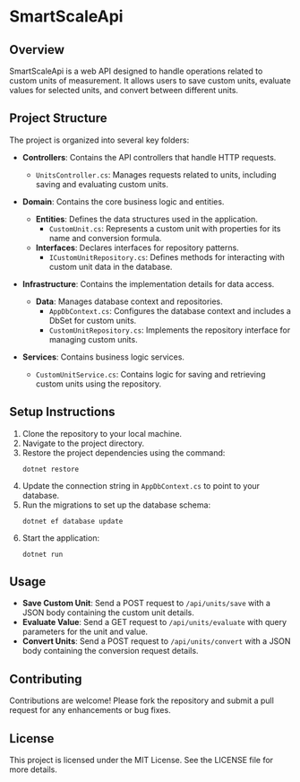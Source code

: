 # SmartScaleApi

## Overview
SmartScaleApi is a web API designed to handle operations related to custom units of measurement. It allows users to save custom units, evaluate values for selected units, and convert between different units.

## Project Structure
The project is organized into several key folders:

- **Controllers**: Contains the API controllers that handle HTTP requests.
  - `UnitsController.cs`: Manages requests related to units, including saving and evaluating custom units.

- **Domain**: Contains the core business logic and entities.
  - **Entities**: Defines the data structures used in the application.
    - `CustomUnit.cs`: Represents a custom unit with properties for its name and conversion formula.
  - **Interfaces**: Declares interfaces for repository patterns.
    - `ICustomUnitRepository.cs`: Defines methods for interacting with custom unit data in the database.

- **Infrastructure**: Contains the implementation details for data access.
  - **Data**: Manages database context and repositories.
    - `AppDbContext.cs`: Configures the database context and includes a DbSet for custom units.
    - `CustomUnitRepository.cs`: Implements the repository interface for managing custom units.

- **Services**: Contains business logic services.
  - `CustomUnitService.cs`: Contains logic for saving and retrieving custom units using the repository.

## Setup Instructions
1. Clone the repository to your local machine.
2. Navigate to the project directory.
3. Restore the project dependencies using the command:
   ```
   dotnet restore
   ```
4. Update the connection string in `AppDbContext.cs` to point to your database.
5. Run the migrations to set up the database schema:
   ```
   dotnet ef database update
   ```
6. Start the application:
   ```
   dotnet run
   ```

## Usage
- **Save Custom Unit**: Send a POST request to `/api/units/save` with a JSON body containing the custom unit details.
- **Evaluate Value**: Send a GET request to `/api/units/evaluate` with query parameters for the unit and value.
- **Convert Units**: Send a POST request to `/api/units/convert` with a JSON body containing the conversion request details.

## Contributing
Contributions are welcome! Please fork the repository and submit a pull request for any enhancements or bug fixes.

## License
This project is licensed under the MIT License. See the LICENSE file for more details.